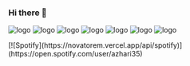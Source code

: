 ### Hi there 👋
![logo](https://img.shields.io/badge/python-%233776AB.svg?&style=flat-square&logo=python&logoColor=white)
![logo](https://img.shields.io/badge/html5%20-%23E34F26.svg?&style=for-the-badge&logo=html5&logoColor=white)
![logo](https://img.shields.io/badge/css3%20-%231572B6.svg?&style=for-the-badge&logo=css3&logoColor=white)
![logo](https://img.shields.io/badge/bootstrap%20-%23563D7C.svg?&style=for-the-badge&logo=bootstrap&logoColor=white)
![logo](https://img.shields.io/badge/django%20-%23092E20.svg?&style=for-the-badge&logo=django&logoColor=white)
![logo](https://img.shields.io/badge/postgres-%23316192.svg?&style=for-the-badge&logo=postgresql&logoColor=white)
![logo](https://img.shields.io/badge/Microsoft%20Office-D83B01?logo=microsoft-office&logoColor=white&style=for-the-badge) 
<table width="100%"> 
[![Spotify](https://novatorem.vercel.app/api/spotify)](https://open.spotify.com/user/azhari35)

<!--
**AzhariRamadhan/AzhariRamadhan** is a ✨ _special_ ✨ repository because its `README.md` (this file) appears on your GitHub profile.

Here are some ideas to get you started:

- 🔭 I’m currently working on ...
- 🌱 I’m currently learning ...
- 👯 I’m looking to collaborate on ...
- 🤔 I’m looking for help with ...
- 💬 Ask me about ...
- 📫 How to reach me: ...
- 😄 Pronouns: ...
- ⚡ Fun fact: ...
-->

